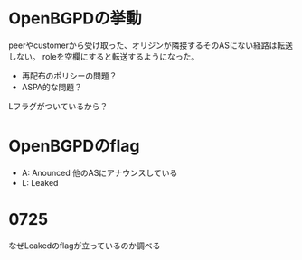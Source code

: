 # OpenBGPDの挙動
peerやcustomerから受け取った、オリジンが隣接するそのASにない経路は転送しない。
roleを空欄にすると転送するようになった。

- 再配布のポリシーの問題？
- ASPA的な問題？

Lフラグがついているから？

# OpenBGPDのflag
- A: Anounced 他のASにアナウンスしている
- L: Leaked

# 0725
なぜLeakedのflagが立っているのか調べる